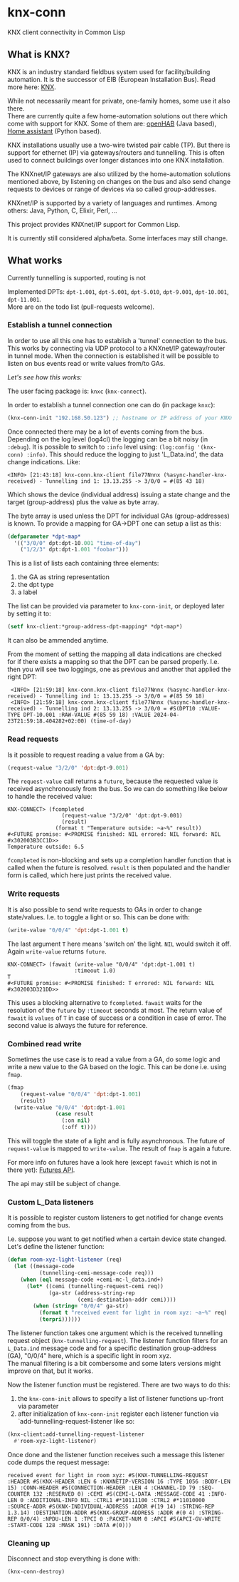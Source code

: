# knx-conn
KNX client connectivity in Common Lisp

## What is KNX?

KNX is an industry standard fieldbus system used for facility/building automation. It is the successor of EIB (European Installation Bus). Read more here: [KNX](https://en.wikipedia.org/wiki/KNX).

While not necessarily meant for private, one-family homes, some use it also there.  
There are currently quite a few home-automation solutions out there which come with support for KNX. Some of them are: [openHAB](https://www.openhab.org/) (Java based), [Home assistant](https://www.home-assistant.io/) (Python based).

KNX installations usually use a two-wire twisted pair cable (TP). But there is support for ethernet (IP) via gateways/routers and tunnelling. This is often used to connect buildings over longer distances into one KNX installation.

The KNXnet/IP gateways are also utilized by the home-automation solutions mentioned above, by listening on changes on the bus and also send change requests to devices or range of devices via so called group-addresses.

KNXnet/IP is supported by a variety of languages and runtimes. Among others: Java, Python, C, Elixir, Perl, ...

This project provides KNXnet/IP support for Common Lisp.

It is currently still considered alpha/beta. Some interfaces may still change.

## What works

Currently tunnelling is supported, routing is not

Implemented DPTs: `dpt-1.001`, `dpt-5.001`, `dpt-5.010`, `dpt-9.001`, `dpt-10.001`, `dpt-11.001`.  
More are on the todo list (pull-requests welcome).

### Establish a tunnel connection

In order to use all this one has to establish a 'tunnel' connection to the bus. This works by connecting via UDP protocol to a KNXnet/IP gateway/router in tunnel mode. When the connection is established it will be possible to listen on bus events read or write values from/to GAs.

*Let's see how this works:*

The user facing package is: `knxc` (`knx-connect`).

In order to establish a tunnel connection one can do (in package `knxc`):

```lisp
(knx-conn-init "192.168.50.123") ;; hostname or IP address of your KNXnet router/interface
```

Once connected there may be a lot of events coming from the bus. Depending on the log level (log4cl) the logging can be a bit noisy (in `:debug`). It is possible to switch to `:info` level using: `(log:config '(knx-conn) :info)`. This should reduce the logging to just 'L_Data.ind', the data change indications. Like:

```
<INFO> [21:43:18] knx-conn.knx-client file77Nnnx (%async-handler-knx-received) - Tunnelling ind 1: 13.13.255 -> 3/0/0 = #(85 43 18)
```

Which shows the device (individual address) issuing a state change and the target (group-address) plus the value as byte array.

The byte array is used unless the DPT for individual GAs (group-addresses) is known. To provide a mapping for GA->DPT one can setup a list as this:

```lisp
(defparameter *dpt-map*
  '(("3/0/0" dpt:dpt-10.001 "time-of-day")
    ("1/2/3" dpt:dpt-1.001 "foobar")))
```

This is a list of lists each containing three elements:

1. the GA as string representation
2. the dpt type
3. a label

The list can be provided via parameter to `knx-conn-init`, or deployed later by setting it to:

```lisp
(setf knx-client:*group-address-dpt-mapping* *dpt-map*)
```

It can also be ammended anytime.

From the moment of setting the mapping all data indications are checked for if there exists a mapping so that the DPT can be parsed properly. I.e. then you will see two loggings, one as previous and another that applied the right DPT:

```
 <INFO> [21:59:18] knx-conn.knx-client file77Nnnx (%async-handler-knx-received) - Tunnelling ind 1: 13.13.255 -> 3/0/0 = #(85 59 18)
 <INFO> [21:59:18] knx-conn.knx-client file77Nnnx (%async-handler-knx-received) - Tunnelling ind 2: 13.13.255 -> 3/0/0 = #S(DPT10 :VALUE-TYPE DPT-10.001 :RAW-VALUE #(85 59 18) :VALUE 2024-04-23T21:59:18.404282+02:00) (time-of-day)
```

### Read requests

Is it possible to request reading a value from a GA by:

```lisp
(request-value "3/2/0" 'dpt:dpt-9.001)
```

The `request-value` call returns a `future`, because the requested value is received asynchronously from the bus. So we can do something like below to handle the received value:

```
KNX-CONNECT> (fcompleted 
                 (request-value "3/2/0" 'dpt:dpt-9.001)
                 (result)
               (format t "Temperature outside: ~a~%" result))
#<FUTURE promise: #<PROMISE finished: NIL errored: NIL forward: NIL #x302003B3CC1D>>
Temperature outside: 6.5
```

`fcompleted` is non-blocking and sets up a completion handler function that is called when the future is resolved. `result` is then populated and the handler form is called, which here just prints the received value.
 
### Write requests

It is also possible to send write requests to GAs in order to change state/values. I.e. to toggle a light or so. This can be done with:

```lisp
(write-value "0/0/4" 'dpt:dpt-1.001 t)
```

The last argument `T` here means 'switch on' the light. `NIL` would switch it off.  
Again `write-value` returns `future`.

```
KNX-CONNECT> (fawait (write-value "0/0/4" 'dpt:dpt-1.001 t)
                     :timeout 1.0)
T
#<FUTURE promise: #<PROMISE finished: T errored: NIL forward: NIL #x302003D321DD>>
```

This uses a blocking alternative to `fcompleted`. `fawait` waits for the resolution of the `future` by `:timeout` seconds at most. The return value of `fawait` is `values` of `T` in case of success or a condition in case of error. The second value is always the future for reference.

### Combined read write

Sometimes the use case is to read a value from a GA, do some logic and write a new value to the GA based on the logic. This can be done i.e. using `fmap`.

```lisp
(fmap 
    (request-value "0/0/4" 'dpt:dpt-1.001)
    (result)
  (write-value "0/0/4" 'dpt:dpt-1.001 
               (case result
                 (:on nil)
                 (:off t))))
```

This will toggle the state of a light and is fully asynchronous. The future of `request-value` is mapped to `write-value`. The result of `fmap` is again a future.

For more info on futures have a look here (except `fawait` which is not in there yet): [Futures API](https://mdbergmann.github.io/cl-gserver/index.html#SENTO.FUTURE:@FUTURE%20MGL-PAX:SECTION).

The api may still be subject of change.

### Custom L_Data listeners

It is possible to register custom listeners to get notified for change events coming from the bus.

I.e. suppose you want to get notified when a certain device state changed. Let's define the listener function:

```lisp
(defun room-xyz-light-listener (req)
  (let ((message-code
          (tunnelling-cemi-message-code req)))
    (when (eql message-code +cemi-mc-l_data.ind+)
      (let* ((cemi (tunnelling-request-cemi req))
             (ga-str (address-string-rep 
                      (cemi-destination-addr cemi))))
        (when (string= "0/0/4" ga-str)
          (format t "received event for light in room xyz: ~a~%" req)
          (terpri))))))
```

The listener function takes one argument which is the received tunnelling request object (`knx-tunnelling-request`). The listener function filters for an `L_Data.ind` message code and for a specific destination group-address (GA), "0/0/4" here, which is a specific light in room xyz.  
The manual filtering is a bit combersome and some laters versions might improve on that, but it works.

Now the listener function must be registered. There are two ways to do this:

1. the `knx-conn-init` allows to specify a list of listener functions up-front via parameter
2. after initialization of `knx-conn-init` register each listener function via `add-tunnelling-request-listener like so:

```lisp
(knx-client:add-tunnelling-request-listener
  #'room-xyz-light-listener)
```

Once done and the listener function receives such a message this listener code dumps the request message:

```
received event for light in room xyz: #S(KNX-TUNNELLING-REQUEST :HEADER #S(KNX-HEADER :LEN 6 :KNXNETIP-VERSION 16 :TYPE 1056 :BODY-LEN 15) :CONN-HEADER #S(CONNECTION-HEADER :LEN 4 :CHANNEL-ID 79 :SEQ-COUNTER 132 :RESERVED 0) :CEMI #S(CEMI-L-DATA :MESSAGE-CODE 41 :INFO-LEN 0 :ADDITIONAL-INFO NIL :CTRL1 #*10111100 :CTRL2 #*11010000 :SOURCE-ADDR #S(KNX-INDIVIDUAL-ADDRESS :ADDR #(19 14) :STRING-REP 1.3.14) :DESTINATION-ADDR #S(KNX-GROUP-ADDRESS :ADDR #(0 4) :STRING-REP 0/0/4) :NPDU-LEN 1 :TPCI 0 :PACKET-NUM 0 :APCI #S(APCI-GV-WRITE :START-CODE 128 :MASK 191) :DATA #(0)))
```


### Cleaning up

Disconnect and stop everything is done with:

```
(knx-conn-destroy)
```

